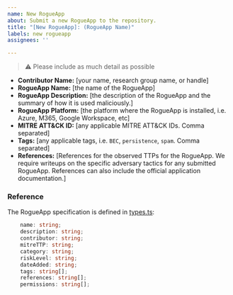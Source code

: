 ```yaml
---
name: New RogueApp
about: Submit a new RogueApp to the repository.
title: "[New RogueApp]: (RogueApp Name)"
labels: new rogueapp
assignees: ''

---
```

> ⚠️ Please include as much detail as possible

* **Contributor Name:** [your name, research group name, or handle]
* **RogueApp Name:** [the name of the RogueApp]
* **RogueApp Description:** [the description of the RogueApp and the summary of how it is used maliciously.]
* **RogueApp Platform:** [the platform where the RogueApp is installed, i.e. Azure, M365, Google Workspace, etc]
* **MITRE ATT&CK ID:** [any applicable MITRE ATT&CK IDs. Comma separated]
* **Tags:** [any applicable tags, i.e. `BEC`, `persistence`, `spam`. Comma separated]
* **References:** [References for the observed TTPs for the RogueApp. We require writeups on the specific adversary tactics for any submitted RogueApp. References can also include the official application documentation.]

### Reference
The RogueApp specification is defined in [types.ts](../../lib/types.ts):

```typescript
    name: string;
    description: string;
    contributor: string;
    mitreTTP: string;
    category: string;
    riskLevel: string;
    dateAdded: string;
    tags: string[];
    references: string[];
    permissions: string[];
```

